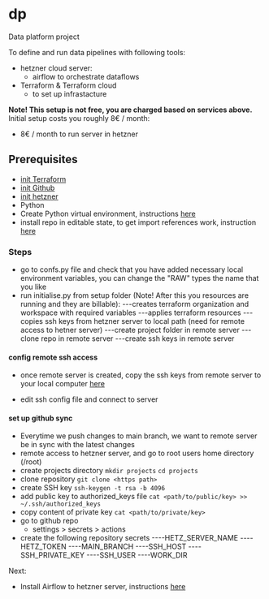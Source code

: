 # dp
Data platform project

To define and run data pipelines with following tools:
- hetzner cloud server:
    - airflow to orchestrate dataflows
- Terraform & Terraform cloud
    - to set up infrastacture

**Note! This setup is not free, you are charged based on services above.**
Initial setup costs you roughly 8€ / month:
- 8€ / month to run server in hetzner

## Prerequisites
- [init Terraform](docs/systems/init_terraform.md)
- [init Github](docs/systems/init_github.md)
- [init hetzner](docs/systems/hetzner/init_hetzner.md)
- Python
- Create Python virtual environment, instructions [here](docs/create_venv.md)
- install repo in editable state, to get import references work, instruction [here](docs/init_project.md)

### Steps

- go to confs.py file and check that you have added necessary local environment variables, you can change the "RAW" types the name that you like
- run initialise.py from setup folder (Note! After this you resources are running and they are billable):
---creates terraform organization and workspace with required variables
---applies terraform resources
---copies ssh keys from hetzner server to local path (need for remote access to hetner server)
---create project folder in remote server
---clone repo in remote server
---create ssh keys in remote server

#### config remote ssh access
- once remote server is created, copy the ssh keys from remote server to your local computer [here](docs/systems/hetzner/remote_connection_hetzner.md)

- edit ssh config file and connect to server

#### set up github sync
- Everytime we push changes to main branch, we want to remote server be in sync with the latest changes
- remote access to hetzner server, and go to root users home directory (/root)
- create projects directory
```mkdir projects```
```cd projects```
- clone repository
```git clone <https path>```
- create SSH key
```ssh-keygen -t rsa -b 4096```
- add public key to authorized_keys file
```cat <path/to/public/key> >> ~/.ssh/authorized_keys```
- copy content of private key
```cat <path/to/private/key>```
- go to github repo
    - settings > secrets > actions
- create the following repository secrets
----HETZ_SERVER_NAME
----HETZ_TOKEN
----MAIN_BRANCH
----SSH_HOST
----SSH_PRIVATE_KEY
----SSH_USER
----WORK_DIR







Next:
- Install Airflow to hetzner server, instructions [here](docs/systems/hetzner/init_airflow.md)
